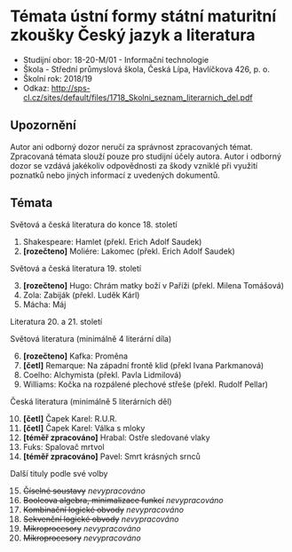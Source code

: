 # Témata ústní formy státní maturitní zkoušky Český jazyk a literatura
- Studijní obor: 18-20-M/01 - Informační technologie
- Škola - Střední průmyslová škola, Česká Lípa, Havlíčkova 426, p. o.
- Školní rok: 2018/19
- Odkaz: http://sps-cl.cz/sites/default/files/1718_Skolni_seznam_literarnich_del.pdf

## Upozornění
Autor ani odborný dozor neručí za správnost zpracovaných témat. Zpracovaná témata slouží pouze pro studijní účely autora. Autor i odborný dozor se vzdává jakékoliv odpovědnosti za škody vzniklé při využití poznatků nebo jiných informací z uvedených dokumentů.

## Témata
Světová a česká literatura do konce 18. století

1. Shakespeare: Hamlet (překl. Erich Adolf Saudek)
2. **[rozečteno]** Moliére: Lakomec (překl. Erich Adolf Saudek)

Světová a česká literatura 19. století

3. **[rozečteno]** Hugo: Chrám matky boží v Paříži (překl. Milena Tomášová)
4. Zola: Zabiják (překl. Luděk Kárl)
5. Mácha: Máj

Literatura 20. a 21. století

Světová literatura (minimálně 4 literární díla)

6. **[rozečteno]** Kafka: Proměna
7. **[četl]** Remarque: Na západní frontě klid (překl Ivana Parkmanová)
8. Coelho: Alchymista (překl. Pavla Lidmilová)
9. Williams: Kočka na rozpálené plechové střeše (překl. Rudolf Pellar)

Česká literatura (minimálně 5 literárních děl)

10. **[četl]** Čapek Karel: R.U.R.
11. **[četl]** Čapek Karel: Válka s mloky
12. **[téměř zpracováno]** Hrabal: Ostře sledované vlaky
13. Fuks: Spalovač mrtvol
14. **[téměř zpracováno]** Pavel: Smrt krásných srnců

Další tituly podle své volby

15. ~~Číselné soustavy~~ *nevypracováno*
16. ~~Booleova algebra, minimalizace funkcí~~ *nevypracováno*
17. ~~Kombinační logické obvody~~ *nevypracováno*
18. ~~Sekvenční logické obvody~~ *nevypracováno*
19. ~~Mikroprocesory~~ *nevypracováno*
20. ~~Mikroprocesory~~ *nevypracováno*
